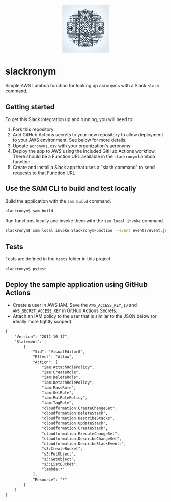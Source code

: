 <p align="center">
    <img src="logo.jpg" width="150">
</p>

# slackronym

Simple AWS Lambda function for looking up acronyms with a Slack `slash` command.


## Getting started

To get this Slack integration up and running, you will need to:

1.  Fork this repository
2.  Add GitHub Actions secrets to your new repository to allow deployment to
    your AWS environment. See below for more details.
3.  Update `acronyms.csv` with your organization's acronyms
4.  Deploy the app to AWS using the included GitHub Actions workflow. There
    should be a Function URL available in the `slackronym` Lambda function.
5.  Create and install a Slack app that uses a "slash command" to send requests
    to that Function URL


## Use the SAM CLI to build and test locally

Build the application with the `sam build` command.

```bash
slackronym$ sam build
```

Run functions locally and invoke them with the `sam local invoke` command.

```bash
slackronym$ sam local invoke SlackronymFunction --event events/event.json
```

## Tests

Tests are defined in the `tests` folder in this project.

```bash
slackronym$ pytest
```

## Deploy the sample application using GitHub Actions

* Create a user in AWS IAM. Save the `AWS_ACCESS_KEY_ID` and
`AWS_SECRET_ACCESS_KEY` in GitHub Actions Secrets.
* Attach an IAM policy to the user that is similar to the JSON below (or
ideally more tightly scoped):

```
{
	"Version": "2012-10-17",
	"Statement": [
		{
			"Sid": "VisualEditor0",
			"Effect": "Allow",
			"Action": [
				"iam:AttachRolePolicy",
				"iam:CreateRole",
				"iam:DeleteRole",
				"iam:DetachRolePolicy",
				"iam:PassRole",
				"iam:GetRole",
				"iam:PutRolePolicy",
				"iam:TagRole",
				"cloudformation:CreateChangeSet",
				"cloudformation:DeleteStack",
				"cloudformation:DescribeStacks",
				"cloudformation:UpdateStack",
				"cloudformation:CreateStack",
				"cloudformation:ExecuteChangeSet",
				"cloudformation:DescribeChangeSet",
				"cloudformation:DescribeStackEvents",
				"s3:CreateBucket",
				"s3:PutObject",
				"s3:GetObject",
				"s3:ListBucket",
				"lambda:*"
			],
			"Resource": "*"
		}
	]
}
```
